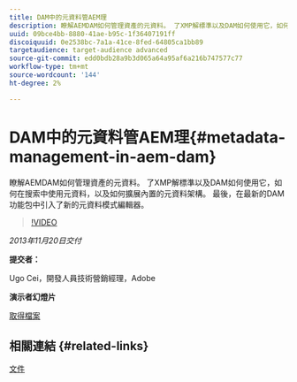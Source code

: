 ```yaml
---
title: DAM中的元資料管AEM理
description: 瞭解AEMDAM如何管理資產的元資料。 了XMP解標準以及DAM如何使用它，如何在搜索中使用元資料，以及如何擴展內置的元資料架構。 最後，在最新的DAM功能包中引入了新的元資料模式編輯器。
uuid: 09bce4bb-8880-41ae-b95c-1f36407191ff
discoiquuid: 0e2538bc-7a1a-41ce-8fed-64805ca1bb89
targetaudience: target-audience advanced
source-git-commit: edd0bdb28a9b3d065a64a95af6a216b747577c77
workflow-type: tm+mt
source-wordcount: '144'
ht-degree: 2%

---
```


# DAM中的元資料管AEM理{#metadata-management-in-aem-dam}

瞭解AEMDAM如何管理資產的元資料。 了XMP解標準以及DAM如何使用它，如何在搜索中使用元資料，以及如何擴展內置的元資料架構。 最後，在最新的DAM功能包中引入了新的元資料模式編輯器。

>[!VIDEO](https://video.tv.adobe.com/v/19524/?quality=9)

*2013年11月20日交付*

**提交者：**

Ugo Cei，開發人員技術營銷經理，Adobe

**演示者幻燈片**

[取得檔案](assets/metadata-management-in-aem-dam.pdf)

## 相關連結 {#related-links}

[文件](https://docs.adobe.com/content/docs/en/cq/5-6-1/dam/metadata_for_digitalassetmanagement.html)

